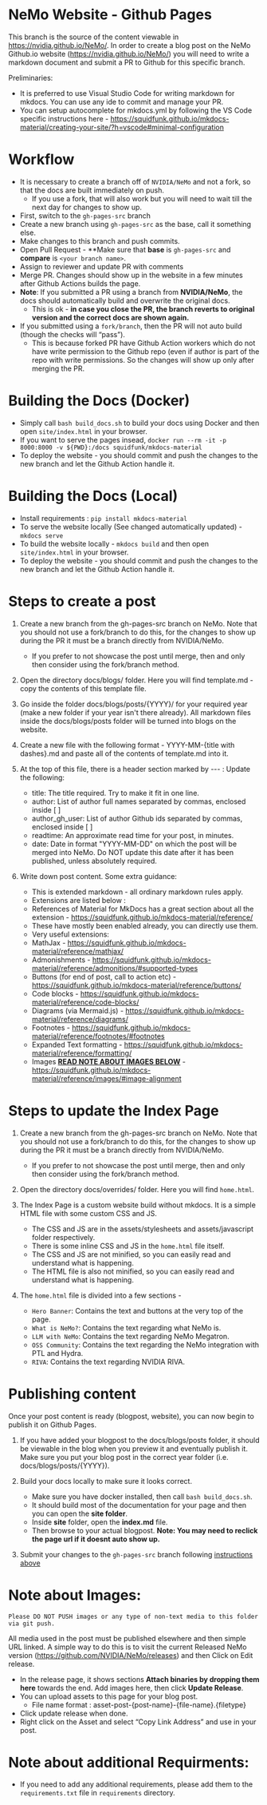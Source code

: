# NeMo Website - Github Pages

This branch is the source of the content viewable in https://nvidia.github.io/NeMo/.
In order to create a blog post on the NeMo Github.io website (https://nvidia.github.io/NeMo/) you will need to write a 
markdown document and submit a PR to Github for this specific branch.

Preliminaries:
- It is preferred to use Visual Studio Code for writing markdown for mkdocs. You can use any ide to commit and manage your PR.
- You can setup autocomplete for mkdocs.yml by following the VS Code specific instructions here - https://squidfunk.github.io/mkdocs-material/creating-your-site/?h=vscode#minimal-configuration


# Workflow

- It is necessary to create a branch off of `NVIDIA/NeMo` and not a fork, so that the docs are built immediately on push.
	- If you use a fork, that will also work but you will need to wait till the next day for changes to show up.
- First, switch to the `gh-pages-src` branch
- Create a new branch using `gh-pages-src` as the base, call it something else.
- Make changes to this branch and push commits.
- Open Pull Request - **Make sure that **base** is `gh-pages-src` and **compare** is `<your branch name>`.
- Assign to reviewer and update PR with comments
- Merge PR. Changes should show up in the website in a few minutes after Github Actions builds the page.
- **Note**: If you submitted a PR using a branch from **NVIDIA/NeMo**, the docs should automatically build and overwrite the original docs.
   - This is ok - **in case you close the PR, the branch reverts to original version and the correct docs are shown again.**
- If you submitted using a `fork/branch`, then the PR will not auto build (though the checks will “pass”). 
  - This is because forked PR have Github Action workers which do not have write permission to the Github repo (even if author is part of the repo with write permissions. So the changes will show up only after merging the PR.



# Building the Docs (Docker)

- Simply call `bash build_docs.sh` to build your docs using Docker and then open `site/index.html` in your browser.
- If you want to serve the pages insead, `docker run --rm -it -p 8000:8000 -v ${PWD}:/docs squidfunk/mkdocs-material`
- To deploy the website - you should commit and push the changes to the new branch and let the Github Action handle it.


# Building the Docs (Local)

- Install requirements : `pip install mkdocs-material` 
- To serve the website locally (See changed automatically updated) - `mkdocs serve`
- To build the website locally - `mkdocs build` and then open `site/index.html` in your browser.
- To deploy the website - you should commit and push the changes to the new branch and let the Github Action handle it.

# Steps to create a post

1) Create a new branch from the gh-pages-src branch on NeMo. Note that you should not use a fork/branch to do this, for the changes to show up during the PR it must be a branch directly from NVIDIA/NeMo.
    - If you prefer to not showcase the post until merge, then and only then consider using the fork/branch method.

2) Open the directory docs/blogs/ folder. Here you will find template.md - copy the contents of this template file.

3) Go inside the folder docs/blogs/posts/{YYYY}/ for your required year (make a new folder if your year isn't there already). All markdown files inside the docs/blogs/posts folder will be turned into blogs on the website.

4) Create a new file with the following format - YYYY-MM-{title with dashes}.md and paste all of the contents of template.md into it.

5) At the top of this file, there is a header section marked by  --- : Update the following:
    - title: The title required. Try to make it fit in one line.
    - author: List of author full names separated by commas, enclosed inside [ ]
    - author_gh_user: List of author Github ids separated by commas, enclosed inside [ ]
    - readtime: An approximate read time for your post, in minutes.
    - date: Date in format "YYYY-MM-DD" on which the post will be merged into NeMo. Do NOT update this date after it has been published, unless absolutely required. 

6) Write down post content. Some extra guidance:
    - This is extended markdown - all ordinary markdown rules apply.
    - Extensions are listed below :
    - References of Material for MkDocs has a great section about all the extension - https://squidfunk.github.io/mkdocs-material/reference/ 
    - These have mostly been enabled already, you can directly use them.
    - Very useful extensions:
    - MathJax - https://squidfunk.github.io/mkdocs-material/reference/mathjax/
    - Admonishments - https://squidfunk.github.io/mkdocs-material/reference/admonitions/#supported-types 
    - Buttons (for end of post, call to action etc) - https://squidfunk.github.io/mkdocs-material/reference/buttons/ 
    - Code blocks - https://squidfunk.github.io/mkdocs-material/reference/code-blocks/
    - Diagrams (via Mermaid.js) - https://squidfunk.github.io/mkdocs-material/reference/diagrams/
    - Footnotes - https://squidfunk.github.io/mkdocs-material/reference/footnotes/#footnotes
    - Expanded Text formatting - https://squidfunk.github.io/mkdocs-material/reference/formatting/
    - Images [**READ NOTE ABOUT IMAGES BELOW**](#note-about-images-) - https://squidfunk.github.io/mkdocs-material/reference/images/#image-alignment

# Steps to update the Index Page

1) Create a new branch from the gh-pages-src branch on NeMo. Note that you should not use a fork/branch to do this, for the changes to show 
up during the PR it must be a branch directly from NVIDIA/NeMo.
    - If you prefer to not showcase the post until merge, then and only then consider using the fork/branch method.

2) Open the directory docs/overrides/ folder. Here you will find `home.html`.

3) The Index Page is a custom website build without mkdocs. It is a simple HTML file with some custom CSS and JS. 
    - The CSS and JS are in the assets/stylesheets and assets/javascript folder respectively.
    - There is some inline CSS and JS in the `home.html` file itself.
    - The CSS and JS are not minified, so you can easily read and understand what is happening.
    - The HTML file is also not minified, so you can easily read and understand what is happening.

4) The `home.html` file is divided into a few sections - 
   - `Hero Banner`: Contains the text and buttons at the very top of the page.
   - `What is NeMo?`: Contains the text regarding what NeMo is.
   - `LLM with NeMo`: Contains the text regarding NeMo Megatron.
   - `OSS Community`: Contains the text regarding the NeMo integration with PTL and Hydra.
   - `RIVA`: Contains the text regarding NVIDIA RIVA.

# Publishing content

Once your post content is ready (blogpost, website), you can now begin to publish it on Github Pages.

1) If you have added your blogpost to the docs/blogs/posts folder, it should be viewable in the blog when you preview it and eventually publish it. Make sure you put your blog post in the correct year folder (i.e. docs/blogs/posts/{YYYY}).

2) Build your docs locally to make sure it looks correct.
   - Make sure you have docker installed, then call `bash build_docs.sh`.
   - It should build most of the documentation for your page and then you can open the **site folder**.
   - Inside **site** folder, open the **index.md** file.
   - Then browse to your actual blogpost. **Note: You may need to reclick the page url if it doesnt auto show up.**
3) Submit your changes to the `gh-pages-src` branch following [instructions above](#workflow)



# Note about Images:
	
	Please DO NOT PUSH images or any type of non-text media to this folder via git push.

All media used in the post must be published elsewhere and then simple URL linked. A simple way to do this is to visit the 
current Released NeMo version (https://github.com/NVIDIA/NeMo/releases) and then Click on Edit release.

- In the release page, it shows sections **Attach binaries by dropping them here** towards the end. Add images here, then click **Update Release**.
- You can upload assets to this page for your blog post.
    - File name format : asset-post-{post-name}-{file-name}.{filetype}
- Click update release when done.
- Right click on the Asset and select “Copy Link Address” and use in your post.

# Note about additional Requirments:

- If you need to add any additional requirements, please add them to the `requirements.txt` file in `requirements` directory.